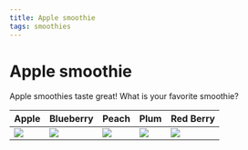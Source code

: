 ```yaml
---
title: Apple smoothie
tags: smoothies
---
```


# Apple smoothie

Apple smoothies taste great! What is your favorite smoothie?

Apple | Blueberry | Peach | Plum | Red Berry
--- | --- | --- | --- | ---
![](https://raw.githubusercontent.com/aheze/SupportDocs/DataSource/Images/apples.jpg) | ![](https://raw.githubusercontent.com/aheze/SupportDocs/DataSource/Images/berrySmoothie.jpg) | ![](https://raw.githubusercontent.com/aheze/SupportDocs/DataSource/Images/peaches.jpg) | ![](https://raw.githubusercontent.com/aheze/SupportDocs/DataSource/Images/plums.jpg) | ![](https://raw.githubusercontent.com/aheze/SupportDocs/DataSource/Images/redSmoothie.jpg) 
